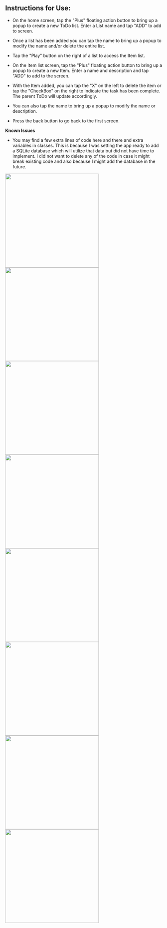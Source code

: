 ## Instructions for Use:

- On the home screen, tap the "Plus" floating action button to bring up a popup to create a new ToDo list. Enter a List name and tap "ADD" to add to screen.
- Once a list has been added you can tap the name to bring up a popup to modify the name and/or delete the entire list.
- Tap the "Play" button on the right of a list to access the Item list.

- On the Item list screen, tap the "Plus" floating action button to bring up a popup to create a new Item. Enter a name and description and tap "ADD" to add to the screen.
- With the Item added, you can tap the "X" on the left to delete the item or tap the "CheckBox" on the right to indicate the task has been complete. The parent ToDo will update accordingly.
- You can also tap the name to bring up a popup to modify the name or description.
- Press the back button to go back to the first screen.



**Known Issues**

- You may find a few extra lines of code here and there and extra variables in classes. This is because I was setting the app ready to add a SQLite database which will utilize that data but did not have time to implement. I did not want to delete any of the code in case it might break existing code and also because I might add the database in the future.


<img src="screenshots/ToDo-List-Screenshot-01.png" width="300"/>

<img src="screenshots/ToDo-List-Screenshot-02.png" width="300"/>

<img src="screenshots/ToDo-List-Screenshot-03.png" width="300"/>

<img src="screenshots/ToDo-List-Screenshot-04.png" width="300"/>

<img src="screenshots/ToDo-List-Screenshot-05.png" width="300"/>

<img src="screenshots/ToDo-List-Screenshot-06.png" width="300"/>

<img src="screenshots/ToDo-List-Screenshot-07.png" width="300"/>

<img src="screenshots/ToDo-List-Screenshot-08.png" width="300"/>
